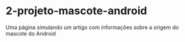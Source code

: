 # 2-projeto-mascote-android
 Uma página simulando um artigo com informações sobre a origem do mascote do Android
